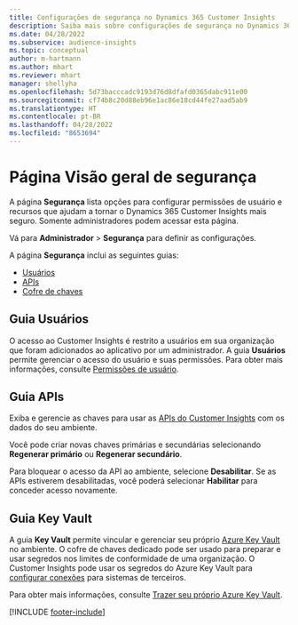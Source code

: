```yaml
---
title: Configurações de segurança no Dynamics 365 Customer Insights
description: Saiba mais sobre configurações de segurança no Dynamics 365 Customer Insights.
ms.date: 04/28/2022
ms.subservice: audience-insights
ms.topic: conceptual
author: m-hartmann
ms.author: mhart
ms.reviewer: mhart
manager: shellyha
ms.openlocfilehash: 5d73bacccadc9193d76d8dfafd0365dabc911e00
ms.sourcegitcommit: cf74b8c20d88eb96e1ac86e18cd44fe27aad5ab9
ms.translationtype: HT
ms.contentlocale: pt-BR
ms.lasthandoff: 04/28/2022
ms.locfileid: "8653694"
---
```

# <a name="security-overview-page"></a>Página Visão geral de segurança

A página **Segurança** lista opções para configurar permissões de usuário e recursos que ajudam a tornar o Dynamics 365 Customer Insights mais seguro. Somente administradores podem acessar esta página. 

Vá para **Administrador** > **Segurança** para definir as configurações.

A página **Segurança** inclui as seguintes guias:
- [Usuários](#users-tab)
- [APIs](#apis-tab)
- [Cofre de chaves](#key-vault-tab)

## <a name="users-tab"></a>Guia Usuários

O acesso ao Customer Insights é restrito a usuários em sua organização que foram adicionados ao aplicativo por um administrador. A guia **Usuários** permite gerenciar o acesso do usuário e suas permissões. Para obter mais informações, consulte [Permissões de usuário](permissions.md).

## <a name="apis-tab"></a>Guia APIs

Exiba e gerencie as chaves para usar as [APIs do Customer Insights](apis.md) com os dados do seu ambiente.

Você pode criar novas chaves primárias e secundárias selecionando **Regenerar primário** ou **Regenerar secundário**. 

Para bloquear o acesso da API ao ambiente, selecione **Desabilitar**. Se as APIs estiverem desabilitadas, você poderá selecionar **Habilitar** para conceder acesso novamente.

## <a name="key-vault-tab"></a>Guia Key Vault

A guia **Key Vault** permite vincular e gerenciar seu próprio [Azure Key Vault](/azure/key-vault/general/basic-concepts) no ambiente.
O cofre de chaves dedicado pode ser usado para preparar e usar segredos nos limites de conformidade de uma organização. O Customer Insights pode usar os segredos do Azure Key Vault para [configurar conexões](connections.md) para sistemas de terceiros.

Para obter mais informações, consulte [Trazer seu próprio Azure Key Vault](use-azure-key-vault.md).


[!INCLUDE [footer-include](includes/footer-banner.md)]

